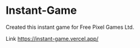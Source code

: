 # Instant-Game

Created this instant game for Free Pixel Games Ltd.

Link https://instant-game.vercel.app/
